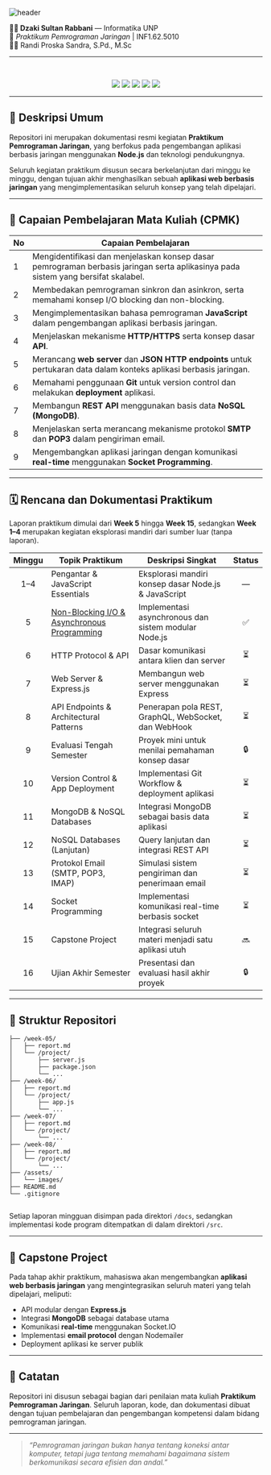 ![header](https://capsule-render.vercel.app/api?type=waving&height=300&color=gradient&text=Praktikum%20Pemograman%20Jaringan&section=header&fontSize=40&desc=Node.js%20|%20MonggoDB%20|%20Express.js%20|%20Git%20|%20Vercel&descAlignY=57&fontAlignY=45)

**👨‍💻 Dzaki Sultan Rabbani** — Informatika UNP<br>
📘 *Praktikum Pemrograman Jaringan* | INF1.62.5010<br>
👨‍🏫 Randi Proska Sandra, S.Pd., M.Sc<br>

---

<br>
<p align="center">
  <img src="https://ziadoua.github.io/m3-Markdown-Badges/badges/NodeJS/nodejs1.svg">
  <img src="https://ziadoua.github.io/m3-Markdown-Badges/badges/Express/express1.svg">
  <img src="https://ziadoua.github.io/m3-Markdown-Badges/badges/MongoDB/mongodb1.svg">
  <img src="https://ziadoua.github.io/m3-Markdown-Badges/badges/Git/git1.svg">
  <img src="https://ziadoua.github.io/m3-Markdown-Badges/badges/Vercel/vercel1.svg">
</p>

---


## 📖 Deskripsi Umum
Repositori ini merupakan dokumentasi resmi kegiatan **Praktikum Pemrograman Jaringan**, yang berfokus pada pengembangan aplikasi berbasis jaringan menggunakan **Node.js** dan teknologi pendukungnya.

Seluruh kegiatan praktikum disusun secara berkelanjutan dari minggu ke minggu, dengan tujuan akhir menghasilkan sebuah **aplikasi web berbasis jaringan** yang mengimplementasikan seluruh konsep yang telah dipelajari.

---

## 🎯 Capaian Pembelajaran Mata Kuliah (CPMK)
| No | Capaian Pembelajaran |
|----|-----------------------|
| 1 | Mengidentifikasi dan menjelaskan konsep dasar pemrograman berbasis jaringan serta aplikasinya pada sistem yang bersifat skalabel. |
| 2 | Membedakan pemrograman sinkron dan asinkron, serta memahami konsep I/O blocking dan non-blocking. |
| 3 | Mengimplementasikan bahasa pemrograman **JavaScript** dalam pengembangan aplikasi berbasis jaringan. |
| 4 | Menjelaskan mekanisme **HTTP/HTTPS** serta konsep dasar **API**. |
| 5 | Merancang **web server** dan **JSON HTTP endpoints** untuk pertukaran data dalam konteks aplikasi berbasis jaringan. |
| 6 | Memahami penggunaan **Git** untuk version control dan melakukan **deployment** aplikasi. |
| 7 | Membangun **REST API** menggunakan basis data **NoSQL (MongoDB)**. |
| 8 | Menjelaskan serta merancang mekanisme protokol **SMTP** dan **POP3** dalam pengiriman email. |
| 9 | Mengembangkan aplikasi jaringan dengan komunikasi **real-time** menggunakan **Socket Programming**. |

---

## 🗓️ Rencana dan Dokumentasi Praktikum
Laporan praktikum dimulai dari **Week 5** hingga **Week 15**, sedangkan **Week 1–4** merupakan kegiatan eksplorasi mandiri dari sumber luar (tanpa laporan).

| Minggu | Topik Praktikum | Deskripsi Singkat | Status |
|:-------:|-----------------|------------------|:------:|
| 1–4 | Pengantar & JavaScript Essentials | Eksplorasi mandiri konsep dasar Node.js & JavaScript | — |
| 5 | [Non-Blocking I/O & Asynchronous Programming](week-05/laporan-minggu-05.md) | Implementasi asynchronous dan sistem modular Node.js | ✅ |
| 6 | HTTP Protocol & API | Dasar komunikasi antara klien dan server | ⏳ |
| 7 | Web Server & Express.js | Membangun web server menggunakan Express | ⏳ |
| 8 | API Endpoints & Architectural Patterns | Penerapan pola REST, GraphQL, WebSocket, dan WebHook | ⏳ |
| 9 | Evaluasi Tengah Semester | Proyek mini untuk menilai pemahaman konsep dasar | 🔒 |
| 10 | Version Control & App Deployment | Implementasi Git Workflow & deployment aplikasi | ⏳ |
| 11 | MongoDB & NoSQL Databases | Integrasi MongoDB sebagai basis data aplikasi | ⏳ |
| 12 | NoSQL Databases (Lanjutan) | Query lanjutan dan integrasi REST API | ⏳ |
| 13 | Protokol Email (SMTP, POP3, IMAP) | Simulasi sistem pengiriman dan penerimaan email | ⏳ |
| 14 | Socket Programming | Implementasi komunikasi real-time berbasis socket | ⏳ |
| 15 | Capstone Project | Integrasi seluruh materi menjadi satu aplikasi utuh | 🔜 |
| 16 | Ujian Akhir Semester | Presentasi dan evaluasi hasil akhir proyek | 🔒 |

---

## 🧩 Struktur Repositori
```
├── /week-05/
│   ├── report.md
│   └── /project/
│       ├── server.js
│       ├── package.json
│       └── ...
├── /week-06/
│   ├── report.md
│   └── /project/
│       ├── app.js
│       └── ...
├── /week-07/
│   ├── report.md
│   └── /project/
│       └── ...
├── /week-08/
│   ├── report.md
│   └── /project/
│       └── ...
├── /assets/
│   └── images/
├── README.md
└── .gitignore


```

Setiap laporan mingguan disimpan pada direktori `/docs`, sedangkan implementasi kode program ditempatkan di dalam direktori `/src`.

---

## 🚀 Capstone Project
Pada tahap akhir praktikum, mahasiswa akan mengembangkan **aplikasi web berbasis jaringan** yang mengintegrasikan seluruh materi yang telah dipelajari, meliputi:
- API modular dengan **Express.js**
- Integrasi **MongoDB** sebagai database utama
- Komunikasi **real-time** menggunakan Socket.IO
- Implementasi **email protocol** dengan Nodemailer
- Deployment aplikasi ke server publik

---

## 🧾 Catatan
Repositori ini disusun sebagai bagian dari penilaian mata kuliah **Praktikum Pemrograman Jaringan**.
Seluruh laporan, kode, dan dokumentasi dibuat dengan tujuan pembelajaran dan pengembangan kompetensi dalam bidang pemrograman jaringan.

---

> _“Pemrograman jaringan bukan hanya tentang koneksi antar komputer, tetapi juga tentang memahami bagaimana sistem berkomunikasi secara efisien dan andal.”_
